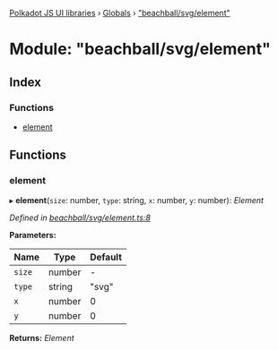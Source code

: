 [Polkadot JS UI libraries](../README.md) › [Globals](../globals.md) › ["beachball/svg/element"](_beachball_svg_element_.md)

# Module: "beachball/svg/element"

## Index

### Functions

* [element](_beachball_svg_element_.md#element)

## Functions

###  element

▸ **element**(`size`: number, `type`: string, `x`: number, `y`: number): *Element*

*Defined in [beachball/svg/element.ts:8](https://github.com/polkadot-js/ui/blob/7251b1f7/packages/ui-shared/src/icons/beachball/svg/element.ts#L8)*

**Parameters:**

Name | Type | Default |
------ | ------ | ------ |
`size` | number | - |
`type` | string | "svg" |
`x` | number | 0 |
`y` | number | 0 |

**Returns:** *Element*
